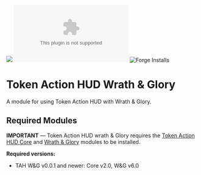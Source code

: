 ![](https://img.shields.io/badge/Foundry-v10-informational)
![Latest Release Download Count](https://img.shields.io/github/downloads/coyotegrey/token-action-hud-wng/latest/module.zip)
![Forge Installs](https://img.shields.io/badge/dynamic/json?label=Forge%20Installs&query=package.installs&suffix=%25&url=https%3A%2F%2Fforge-vtt.com%2Fapi%2Fbazaar%2Fpackage%2Ftoken-action-hud-wng&colorB=4aa94a)

# Token Action HUD Wrath & Glory

A module for using Token Action HUD with Wrath & Glory.

## Required Modules

**IMPORTANT** — Token Action HUD wrath & Glory requires the [Token Action HUD Core](https://foundryvtt.com/packages/token-action-hud-core) and [Wrath & Glory](https://foundryvtt.com/packages/wrath-and-glory) modules to be installed.

**Required versions:**
- TAH W&G v0.0.1 and newer: Core v2.0, W&G v6.0 
